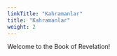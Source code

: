 ```yaml
---
linkTitle: "Kahramanlar"
title: "Kahramanlar"
weight: 2
---
```


Welcome to the Book of Revelation!

<!--more-->

